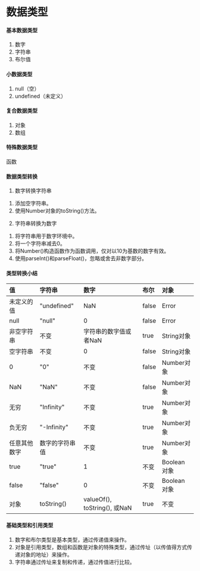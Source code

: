 # 数据类型

#### 基本数据类型
1. 数字
2. 字符串
3. 布尔值

#### 小数据类型
1. null（空）
2. undefined（未定义）

#### 复合数据类型
1. 对象
2. 数组

#### 特殊数据类型
函数

#### 数据类型转换
1. 数字转换字符串  
1) 添加空字符串。  
2) 使用Number对象的toString()方法。  
2. 字符串转换为数字
1) 将字符串用于数字环境中。  
2) 将一个字符串减去0。  
3) 将Number()构造函数作为函数调用，仅对以10为基数的数字有效。  
4) 使用parseInt()和parseFloat()，忽略或舍去非数字部分。

#### 类型转换小结
值 | 字符串 | 数字 | 布尔 | 对象
:--|:--|:--|:--|:--
未定义的值|"undefined"|NaN|false|Error
null|"null"|0|false|Error
非空字符串|不变|字符串的数字值或者NaN|true|String对象
空字符串|不变|0|false|String对象
0|"0"|不变|false|Number对象
NaN|"NaN"|不变|false|Number对象
无穷|"Infinity"|不变|true|Number对象
负无穷|"-Infinity"|不变|true|Number对象
任意其他数字|数字的字符串值|不变|true|Number对象
true|"true"|1|不变|Boolean对象
false|"false"|0|不变|Boolean对象
对象|toString()|valueOf(), toString(), 或NaN|true|不变

#### 基础类型和引用类型
1) 数字和布尔类型是基本类型，通过传递值来操作。  
2) 对象是引用类型，数组和函数是对象的特殊类型，通过传址（以传值得方式传递对象的地址）来操作。  
3) 字符串通过传址来复制和传递，通过传值进行比较。
